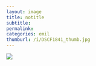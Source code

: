 ```yaml
---
layout: image
title: notitle
subtitle: 
permalink: 
categories: emil
thumburl: /i/DSCF1841_thumb.jpg
---
```

![]({{site.url}}/i/DSCF1841_thumb.jpg)
